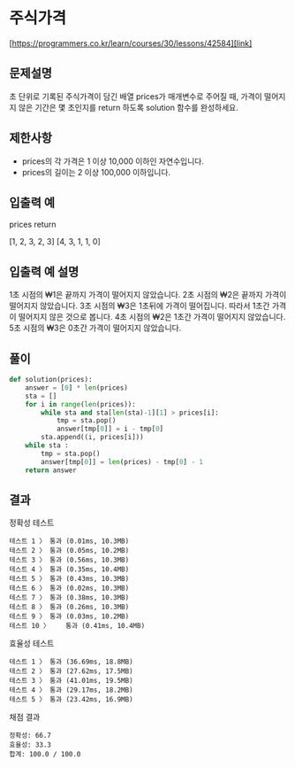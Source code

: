 # 주식가격
[https://programmers.co.kr/learn/courses/30/lessons/42584][link]
## 문제설명
초 단위로 기록된 주식가격이 담긴 배열 prices가 매개변수로 주어질 때, 가격이 떨어지지 않은 기간은 몇 초인지를 return 하도록 solution 함수를 완성하세요.

## 제한사항
- prices의 각 가격은 1 이상 10,000 이하인 자연수입니다.
- prices의 길이는 2 이상 100,000 이하입니다.

## 입출력 예
prices	         return

[1, 2, 3, 2, 3]	[4, 3, 1, 1, 0]

## 입출력 예 설명
1초 시점의 ₩1은 끝까지 가격이 떨어지지 않았습니다.
2초 시점의 ₩2은 끝까지 가격이 떨어지지 않았습니다.
3초 시점의 ₩3은 1초뒤에 가격이 떨어집니다. 따라서 1초간 가격이 떨어지지 않은 것으로 봅니다.
4초 시점의 ₩2은 1초간 가격이 떨어지지 않았습니다.
5초 시점의 ₩3은 0초간 가격이 떨어지지 않았습니다.

## 풀이
```python
def solution(prices):
    answer = [0] * len(prices)
    sta = []
    for i in range(len(prices)):
        while sta and sta[len(sta)-1][1] > prices[i]:
            tmp = sta.pop()
            answer[tmp[0]] = i - tmp[0]
        sta.append((i, prices[i]))
    while sta :
        tmp = sta.pop()
        answer[tmp[0]] = len(prices) - tmp[0] - 1
    return answer
```
## 결과
정확성  테스트
```
테스트 1 〉	통과 (0.01ms, 10.3MB)
테스트 2 〉	통과 (0.05ms, 10.2MB)
테스트 3 〉	통과 (0.56ms, 10.3MB)
테스트 4 〉	통과 (0.35ms, 10.4MB)
테스트 5 〉	통과 (0.43ms, 10.3MB)
테스트 6 〉	통과 (0.02ms, 10.3MB)
테스트 7 〉	통과 (0.38ms, 10.3MB)
테스트 8 〉	통과 (0.26ms, 10.3MB)
테스트 9 〉	통과 (0.03ms, 10.2MB)
테스트 10 〉	통과 (0.41ms, 10.4MB)
```
효율성  테스트
```
테스트 1 〉	통과 (36.69ms, 18.8MB)
테스트 2 〉	통과 (27.62ms, 17.5MB)
테스트 3 〉	통과 (41.01ms, 19.5MB)
테스트 4 〉	통과 (29.17ms, 18.2MB)
테스트 5 〉	통과 (23.42ms, 16.9MB)
```
채점 결과
```
정확성: 66.7
효율성: 33.3
합계: 100.0 / 100.0
```
[link]:https://programmers.co.kr/learn/courses/30/lessons/42584
